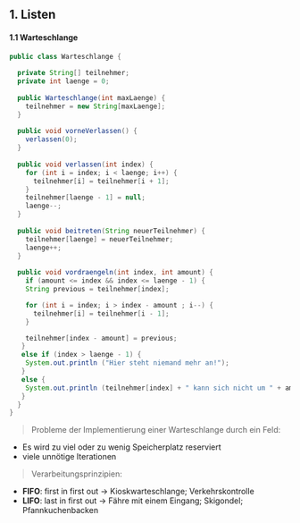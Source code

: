 ## 1. Listen
#### 1.1 Warteschlange

```java
public class Warteschlange {
  
  private String[] teilnehmer;
  private int laenge = 0;
  
  public Warteschlange(int maxLaenge) {
    teilnehmer = new String[maxLaenge];
  }
  
  public void vorneVerlassen() {
    verlassen(0);
  }
  
  public void verlassen(int index) {
    for (int i = index; i < laenge; i++) {
      teilnehmer[i] = teilnehmer[i + 1];
    }
    teilnehmer[laenge - 1] = null;
    laenge--;
  }
  
  public void beitreten(String neuerTeilnehmer) {
    teilnehmer[laenge] = neuerTeilnehmer;
    laenge++;
  }
  
  public void vordraengeln(int index, int amount) {
    if (amount <= index && index <= laenge - 1) {
    String previous = teilnehmer[index];

    for (int i = index; i > index - amount ; i--) {
      teilnehmer[i] = teilnehmer[i - 1];
    }

    teilnehmer[index - amount] = previous;
   }
   else if (index > laenge - 1) {
    System.out.println ("Hier steht niemand mehr an!");
   }
   else {
    System.out.println (teilnehmer[index] + " kann sich nicht um " + amount + " nach vorne drängeln!");
   }
  }
}
```
> Probleme der Implementierung einer Warteschlange durch ein Feld:
- Es wird zu viel oder zu wenig Speicherplatz reserviert
- viele unnötige Iterationen

> Verarbeitungsprinzipien:
- **FIFO**: first in first out -> Kioskwarteschlange; Verkehrskontrolle
- **LIFO**: last in first out -> Fähre mit einem Eingang; Skigondel; Pfannkuchenbacken
